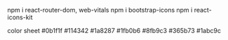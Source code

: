 npm i react-router-dom, web-vitals
npm i bootstrap-icons
npm i react-icons-kit


color sheet
<color name="TwilightPine">#0b1f1f</color>
<color name="MysticJade">#114342</color>
<color name="SereneLagoon">#1a8287</color>
<color name="TranquilTurquoise">#1fb0b6</color>
<color name="PaleWave">#8fb9c3</color>
<color name="DuskAzure">#365b73</color>
<color name="Turquoise">#1abc9c</color>

